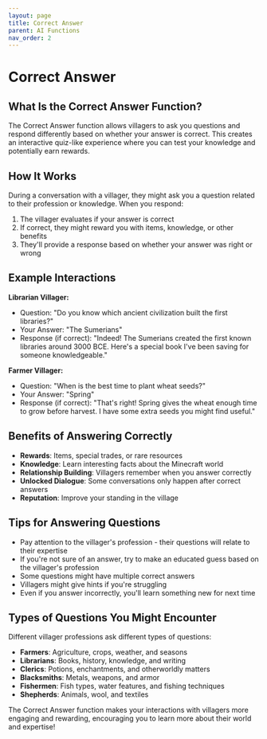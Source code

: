 ```yaml
---
layout: page
title: Correct Answer
parent: AI Functions
nav_order: 2
---
```


# Correct Answer

## What Is the Correct Answer Function?

The Correct Answer function allows villagers to ask you questions and respond differently based on whether your answer is correct. This creates an interactive quiz-like experience where you can test your knowledge and potentially earn rewards.

## How It Works

During a conversation with a villager, they might ask you a question related to their profession or knowledge. When you respond:

1. The villager evaluates if your answer is correct
2. If correct, they might reward you with items, knowledge, or other benefits
3. They'll provide a response based on whether your answer was right or wrong

## Example Interactions

**Librarian Villager:**

- Question: "Do you know which ancient civilization built the first libraries?"
- Your Answer: "The Sumerians"
- Response (if correct): "Indeed! The Sumerians created the first known libraries around 3000 BCE. Here's a special book I've been saving for someone knowledgeable."

**Farmer Villager:**

- Question: "When is the best time to plant wheat seeds?"
- Your Answer: "Spring"
- Response (if correct): "That's right! Spring gives the wheat enough time to grow before harvest. I have some extra seeds you might find useful."

## Benefits of Answering Correctly

- **Rewards**: Items, special trades, or rare resources
- **Knowledge**: Learn interesting facts about the Minecraft world
- **Relationship Building**: Villagers remember when you answer correctly
- **Unlocked Dialogue**: Some conversations only happen after correct answers
- **Reputation**: Improve your standing in the village

## Tips for Answering Questions

- Pay attention to the villager's profession - their questions will relate to their expertise
- If you're not sure of an answer, try to make an educated guess based on the villager's profession
- Some questions might have multiple correct answers
- Villagers might give hints if you're struggling
- Even if you answer incorrectly, you'll learn something new for next time

## Types of Questions You Might Encounter

Different villager professions ask different types of questions:

- **Farmers**: Agriculture, crops, weather, and seasons
- **Librarians**: Books, history, knowledge, and writing
- **Clerics**: Potions, enchantments, and otherworldly matters
- **Blacksmiths**: Metals, weapons, and armor
- **Fishermen**: Fish types, water features, and fishing techniques
- **Shepherds**: Animals, wool, and textiles

The Correct Answer function makes your interactions with villagers more engaging and rewarding, encouraging you to learn more about their world and expertise!
